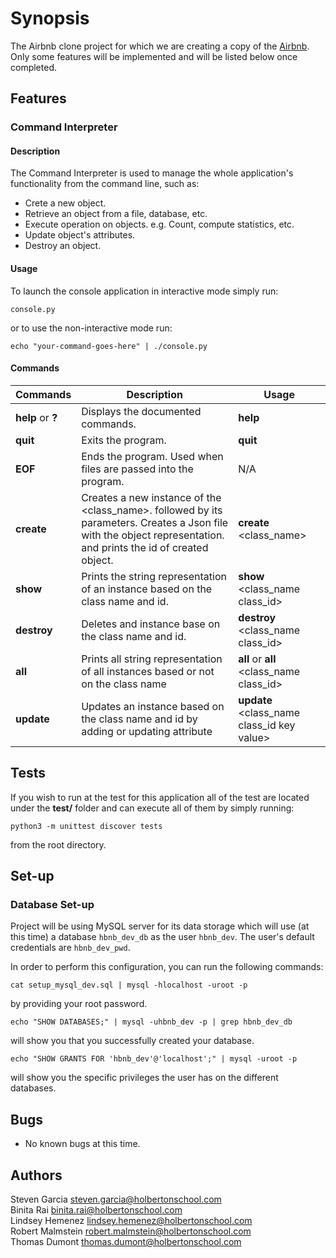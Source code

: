 # Synopsis

The Airbnb clone project for which we are creating a copy of the [Airbnb](https://www.airbnb.com/).
Only some features will be implemented and will be listed below once completed.


## Features

### Command Interpreter

#### Description

The Command Interpreter is used to manage the whole application's functionality from the command line, such as:
+ Crete a new object.
+ Retrieve an object from a file, database, etc.
+ Execute operation on objects. e.g. Count, compute statistics, etc.
+ Update object's attributes.
+ Destroy an object.

#### Usage

To launch the console application in interactive mode simply run:

```console.py ```

or to use the non-interactive mode run:

```echo "your-command-goes-here" | ./console.py ```

#### Commands

Commands | Description | Usage
-------- | ----------- |-------- |
**help** or **?**| Displays the documented commands. | **help**
**quit**     | Exits the program. | **quit**
**EOF**      | Ends the program. Used when files are passed into the program. | N/A
**create**  | Creates a new instance of the \<class_name\>. followed by its parameters. Creates a Json file with the object representation. and prints the id of created object. | **create** \<class_name\>
**show**    | Prints the string representation of an instance based on the class name and id. | **show** \<class_name class_id\>
**destroy** | Deletes and instance base on the class name and id. | **destroy** \<class_name class_id\>
**all** | Prints all string representation of all instances based or not on the class name | **all** or **all** \<class_name class_id\>
**update** | Updates an instance based on the class name and id by adding or updating attribute | **update** \<class_name class_id key value\>

## Tests

If you wish to run at the test for this application all of the test are located
under the **test/** folder and can execute all of them by simply running:

```python3 -m unittest discover tests ```

from the root directory.

## Set-up

### Database Set-up
Project will be using MySQL server for its data storage which will use (at this time) a database `hbnb_dev_db` as the user `hbnb_dev`. The user's default credentials are `hbnb_dev_pwd`. 

In order to perform this configuration, you can run the following commands:

```cat setup_mysql_dev.sql | mysql -hlocalhost -uroot -p```

by providing your root password.

```echo "SHOW DATABASES;" | mysql -uhbnb_dev -p | grep hbnb_dev_db```

will show you that you successfully created your database.

```echo "SHOW GRANTS FOR 'hbnb_dev'@'localhost';" | mysql -uroot -p```

will show you the specific privileges the user has on the different databases.

## Bugs

+ No known bugs at this time.

## Authors
Steven Garcia <steven.garcia@holbertonschool.com><br>
Binita Rai <binita.rai@holbertonschool.com><br>
Lindsey Hemenez <lindsey.hemenez@holbertonschool.com><br>
Robert Malmstein <robert.malmstein@holbertonschool.com><br>
Thomas Dumont <thomas.dumont@holbertonschool.com>
